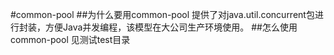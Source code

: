 #common-pool
##为什么要用common-pool
    提供了对java.util.concurrent包进行封装，方便Java并发编程，该模型在大公司生产环境使用。
##怎么使用common-pool
    见测试test目录






